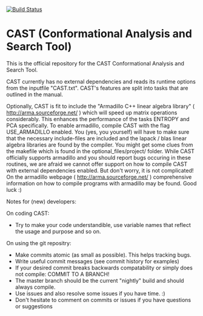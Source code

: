 [![Build Status](https://travis-ci.com/AKEngels/CAST.svg?branch=devel)](https://travis-ci.com/AKEngels/CAST)

# CAST (Conformational Analysis and Search Tool)
This is the official repository for the
CAST
Conformational Analysis and Search Tool.

CAST currently has no external dependencies and reads its runtime options from the inputfile "CAST.txt". CAST's features are split into tasks that are outlined in the manual.

Optionally, CAST is fit to include the "Armadillo C++ linear algebra library" ( http://arma.sourceforge.net/ ) which will speed up matrix operations considerably. This enhances the performance of the tasks ENTROPY and PCA specifically. To enable armadillo, compile CAST with the flag USE_ARMADILLO enabled. You (yes, you yourself) will have to make sure that the necessary include-files are included and the lapack / blas linear algebra libraries are found by the compiler. You might get some clues from the makefile which is found in the optional_files/project/ folder. While CAST officially supports armadillo and you should report bugs occuring in these routines, we are afraid we cannot offer support on how to compile CAST with external dependencies enabled. But don't worry, it is not complicated! On the armadillo webpage ( http://arma.sourceforge.net/ ) comprehensive information on how to compile programs with armadillo may be found.  Good luck :)



Notes for (new) developers:

On coding CAST:
- Try to make your code understandible, use variable names that reflect the usage and purpose and so on.

On using the git repositry:
- Make commits atomic (as small as possible). This helps tracking bugs.
- Write useful commit messages (see commit history for examples)
- If your desired commit breaks backwards compatability or simply does not compile: COMMIT TO A BRANCH!
- The master branch should be the current "nightly" build and should always compile.
- Use issues and also resolve some issues if you have time. :)
- Don't hesitate to comment on commits or issues if you have questions or suggestions
